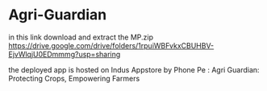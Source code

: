 # Agri-Guardian

in this link download and extract the MP.zip
https://drive.google.com/drive/folders/1rpuiWBFvkxCBUHBV-EjvWlqjU0EDmmmg?usp=sharing

the deployed app is hosted on Indus Appstore by Phone Pe : Agri Guardian: Protecting Crops, Empowering Farmers
